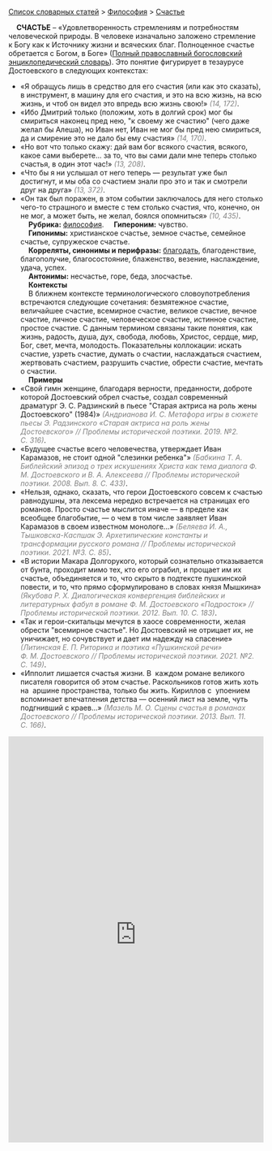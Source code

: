 <style>
st { color: Gray;
  font-style: italic;}
</style>

[Список словарных статей](https://thesaurus-dostoevsky.github.io/Thesaurus/) > [Философия](philosophy.md) > [Счастье](счастье.md) 

&nbsp;&nbsp;&nbsp;&nbsp;**СЧАСТЬЕ** – «Удовлетворенность стремлениям и потребностям человеческой природы. В человеке изначально заложено стремление к Богу как к Источнику жизни и всяческих благ. Полноценное счастье обретается с Богом, в Боге» ([Полный православный богословский энциклопедический словарь](https://azbyka.ru/)). Это понятие фигурирует в тезаурусе Достоевского в следующих контекстах:  
* «Я обращусь лишь в средство для его счастия (или как это сказать), в инструмент, в машину для его счастия, и это на всю жизнь, на всю жизнь, и чтоб он видел это впредь всю жизнь свою!» <st>(14, 172)</st>.    
* «Ибо Дмитрий только (положим, хоть в долгий срок) мог бы смириться 
наконец пред нею, "к своему же счастию" (чего даже желал бы Алеша), но Иван нет, Иван не мог бы пред нею смириться, да и смирение это не дало бы ему счастия» <st>(14, 170)</st>.  
* «Но вот что только скажу: дай вам бог всякого счастия, всякого, какое 
сами выберете... за то, что вы сами дали мне теперь столько счастья, в один этот час!» <st>(13, 208)</st>.  
* «Что бы я ни услышал от него теперь — результат уже был достигнут, и 
мы оба со счастием знали про это и так и смотрели друг на друга» <st>(13, 372)</st>.  
* «Он так был поражен, в этом событии заключалось для него столько 
чего-то страшного и вместе с тем столько счастия, что, конечно, он не мог, а может быть, не желал, боялся опомниться» <st>(10, 435)</st>.  
&nbsp;&nbsp;&nbsp;&nbsp;**Рубрика:** [философия](philosophy.md).
&nbsp;&nbsp;&nbsp;&nbsp;**Гипероним:** чувство.  
&nbsp;&nbsp;&nbsp;&nbsp;**Гипонимы:** христианское счастье, земное счастье, семейное счастье, супружеское счастье.  
&nbsp;&nbsp;&nbsp;&nbsp;**Корреляты, синонимы и перифразы:** [благодать](благодать.md), благоденствие, благополучие, благосостояние, блаженство, везение, наслаждение, удача, успех.  
&nbsp;&nbsp;&nbsp;&nbsp;**Антонимы:** несчастье, горе, беда, злосчастье.  
&nbsp;&nbsp;&nbsp;&nbsp;**Контексты**  
&nbsp;&nbsp;&nbsp;&nbsp;В ближнем контексте терминологического словоупотребления встречаются следующие сочетания: безмятежное счастие, величайшее счастие, всемирное счастие, великое счастие, вечное счастие, личное счастие, человеческое счастие, истинное счастие, простое счастие. С данным термином связаны такие понятия, как жизнь, радость, душа, дух, свобода, любовь, Христос, сердце, мир, Бог, свет, мечта, молодость. Показательны коллокации: искать счастие, узреть счастие, думать о счастии, наслаждаться счастием, жертвовать счастием, разрушить счастие, обрести счастие, мечтать о счастии.  
&nbsp;&nbsp;&nbsp;&nbsp;**Примеры**  
* «Свой гимн женщине, благодаря верности, преданности, доброте которой Достоевский обрел счастье, создал современный драматург Э. С. Радзинский в пьесе "Старая актриса на роль жены Достоевского" (1984)» <st>(Андрианова И. С. Метафора игры в сюжете пьесы Э. Радзинского «Старая актриса на роль жены Достоевского» // Проблемы исторической поэтики. 2019. №2. С. 316)</st>.
* «Будущее счастье всего человечества, утверждает Иван Карамазов, не стоит одной "слезинки ребенка"» <st>(Бабкина Т. А. Библейский эпизод о трех искушениях Христа как тема диалога Ф. М. Достоевского и В. А. Алексеева // Проблемы исторической поэтики. 2008. Вып.  8. С. 433)</st>.
* «Нельзя, однако, сказать, что герои Достоевского совсем к счастью равнодушны, эта лексема нередко встречается на страницах его романов. Просто счастье мыслится иначе — в пределе как всеобщее благобытие, — о чем в том числе заявляет Иван Карамазов в своем известном монологе…» <st>(Беляева И. А., Тышковска-Каспшак Э. Архетипические константы и трансформации русского романа // Проблемы исторической поэтики. 2021. №3. С. 85)</st>.
* «В истории Макара Долгорукого, который сознательно отказывается от бунта, проходит мимо тех, кто его ограбил, и прощает им их счастье, объединяется и то, что скрыто в подтексте пушкинской повести, и то, что прямо сформулировано в словах князя Мышкина» <st>(Якубова Р. Х. Диалогическая конвергенция библейских и литературных фабул в романе Ф. М. Достоевского «Подросток» // Проблемы исторической поэтики. 2012. Вып. 10. С. 183)</st>.
* «Так и герои-скитальцы мечутся в хаосе современности, желая обрести "всемирное счастье". Но Достоевский не отрицает их, не уничижает, но сочувствует и дает им надежду на спасение» <st>(Литинская Е. П. Риторика и поэтика «Пушкинской речи» Ф. М. Достоевского // Проблемы исторической поэтики. 2021. №2. С. 149)</st>.
* «Ипполит лишается счастья жизни. В  каждом романе великого писателя говорится об этом счастье. Раскольников готов жить хоть на  аршине пространства, только бы жить. Кириллов с  упоением вспоминает впечатления детства — осенний лист на земле, чуть подгнивший с краев…» <st>(Мазель М. О. Сцены счастья в романах Достоевского // Проблемы исторической поэтики. 2013. Вып. 11. С. 166)</st>.

<iframe src="https://thesaurus-dostoevsky.github.io/nk/счастье.html" style="border:0px;width:100%;height:800px" allowfullscreen="true" webkitallowfullscreen="true" mozallowfullscreen="true">
